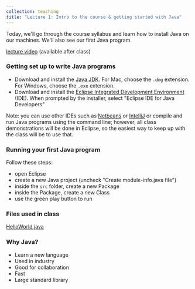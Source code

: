 ```yaml
---
collection: teaching
title: "Lecture 1: Intro to the course & getting started with Java"
---
```


Today, we'll go through the course syllabus and learn how to install Java on
our machines. We'll also see our first Java program.

[lecture video]() (available after class)

### Getting set up to write Java programs

* Download and install the [Java JDK](https://www.oracle.com/java/technologies/downloads/#java17). For Mac, choose the `.dmg` extension. For
	Windows, choose the `.exe` extension.
* Download and install the [Eclipse Integrated Development Environment](https://www.eclipse.org/) (IDE). When prompted by the installer, select "Eclipse IDE for Java Developers"

Note: you can use other IDEs such as [Netbeans](https://netbeans.apache.org/)
or [IntelliJ](https://www.jetbrains.com/idea/) or compile and run Java programs
using the command line; however, all class demonstrations will be done in
Eclipse, so the easiest way to keep up with the class will be to use that.

### Running your first Java program

Follow these steps:
* open Eclipse
* create a new Java project (uncheck "Create module-info.java file")
* inside the `src` folder, create a new Package
* inside the Package, create a new Class
* use the green play button to run

### Files used in class

[HelloWorld.java](https://lgw2.github.io/teaching/csci132-fall-2022/lectures/HelloWorld.java)

### Why Java?

* Learn a new language
* Used in industry
* Good for collaboration
* Fast
* Large standard library
